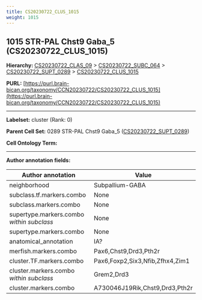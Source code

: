 ```yaml
---
title: CS20230722_CLUS_1015
weight: 1015
---
```

## 1015 STR-PAL Chst9 Gaba_5 (CS20230722_CLUS_1015)
<b>Hierarchy: </b>
[CS20230722_CLAS_09](../CS20230722_CLAS_09) >
[CS20230722_SUBC_064](../CS20230722_SUBC_064) >
[CS20230722_SUPT_0289](../CS20230722_SUPT_0289) >
[CS20230722_CLUS_1015](../CS20230722_CLUS_1015)

**PURL:** [https://purl.brain-bican.org/taxonomy/CCN20230722/CS20230722_CLUS_1015](https://purl.brain-bican.org/taxonomy/CCN20230722/CS20230722_CLUS_1015)

---


**Labelset:** cluster (Rank: 0)

**Parent Cell Set:** 0289 STR-PAL Chst9 Gaba_5 ([CS20230722_SUPT_0289](../CS20230722_SUPT_0289))



**Cell Ontology Term:** 

[MARKER GENES.]: #


---

[TRANSFERRED ANNOTATIONS.]: #


[AUTHOR ANNOTATION FIELDS.]: #


**Author annotation fields:**

| Author annotation | Value |
|-------------------|-------|
|neighborhood|Subpallium-GABA|
|subclass.tf.markers.combo|None|
|subclass.markers.combo|None|
|supertype.markers.combo _within subclass_|None|
|supertype.markers.combo|None|
|anatomical_annotation|IA?|
|merfish.markers.combo|Pax6,Chst9,Drd3,Pth2r|
|cluster.TF.markers.combo|Pax6,Foxp2,Six3,Nfib,Zfhx4,Zim1|
|cluster.markers.combo _within subclass_|Grem2,Drd3|
|cluster.markers.combo|A730046J19Rik,Chst9,Drd3,Pth2r|
